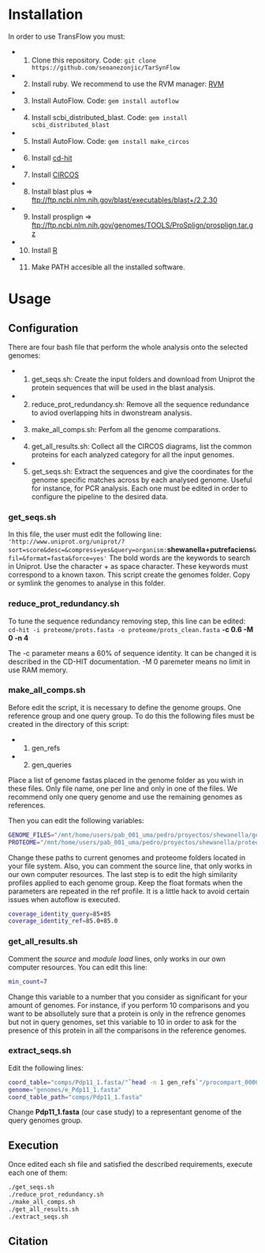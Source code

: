 # Installation

In order to use TransFlow you must:
 * 1) Clone this repository. Code: `git clone https://github.com/seoanezonjic/TarSynFlow`
 * 2) Install ruby. We recommend to use the RVM manager:  [RVM](https://rvm.io/)
 * 3) Install AutoFlow. Code: `gem install autoflow`
 * 4) Install scbi_distributed_blast. Code: `gem install scbi_distributed_blast`
 * 5) Install AutoFlow. Code: `gem install make_circos`
 * 6) Install [cd-hit](http://weizhongli-lab.org/cd-hit/)        
 * 7) Install [CIRCOS](http://circos.ca/distribution/circos-0.67-7.tgz)        
 * 8) Install blast plus => ftp://ftp.ncbi.nlm.nih.gov/blast/executables/blast+/2.2.30
 * 9) Install prosplign => ftp://ftp.ncbi.nlm.nih.gov/genomes/TOOLS/ProSplign/prosplign.tar.gz
 * 10) Install [R](https://www.r-project.org/)
 * 11) Make PATH accesible all the installed software.

# Usage

## Configuration
There  are four bash file that perform the whole analysis onto the selected genomes:
 * 1) get_seqs.sh: Create the input folders and download from Uniprot the protein sequences that will be used in the blast analysis.
 * 2) reduce_prot_redundancy.sh: Remove all the sequence redundance to aviod overlapping hits in dwonstream analysis.
 * 3) make_all_comps.sh: Perfom all the genome comparations.
 * 4) get_all_results.sh: Collect all the CIRCOS diagrams, list the common proteins for each analyzed category for all the input genomes.
 * 5) get_seqs.sh: Extract the sequences and give the coordinates for the genome specific matches across by each analysed genome. Useful for instance, for PCR analysis.
Each one must be edited in order to configure the pipeline to the desired data.

### get_seqs.sh
In this file, the user must edit the following line:
`'http://www.uniprot.org/uniprot/?sort=score&desc=&compress=yes&query=organism:`**shewanella+putrefaciens**`&fil=&format=fasta&force=yes'`
The bold words are the keywords to search in Uniprot. Use the character + as space character. These keywords must correspond to a known taxon.
This script create the genomes folder. Copy or symlink the genomes to analyse in this folder.

### reduce_prot_redundancy.sh
To tune the sequence redundancy removing step, this line can be edited: 
`cd-hit -i proteome/prots.fasta -o proteome/prots_clean.fasta` **-c 0.6 -M 0 -n 4**

The -c parameter means a 60% of sequence identity. It can be changed it is described in the CD-HIT documentation. -M 0 paremeter means no limit in use RAM memory.

### make_all_comps.sh
Before edit the script, it is necessary to define the genome groups. One reference group and one query group. To do this the following files must be created in the directory of this script:
 * 1) gen_refs
 * 2) gen_queries

Place a list of genome fastas placed in the genome folder as you wish in these files. Only file name, one per line and only in one of the files. We  recommend only one query genome and use the remaining genomes as references.

Then you can edit the following variables:
```bash
GENOME_FILES="/mnt/home/users/pab_001_uma/pedro/proyectos/shewanella/genomes"
PROTEOME="/mnt/home/users/pab_001_uma/pedro/proyectos/shewanella/proteome/prots_clean.fasta"
```
Change these paths to current genomes and proteome folders located in your file system.
Also, you can comment the source line, that only works in our own computer resources.
The last step is to edit the high similarity profiles applied to each genome group. Keep the float formats when the parameters are repeated in the ref profile. It is a little hack to avoid certain issues when autoflow is executed.
```bash
coverage_identity_query=85+85
coverage_identity_ref=85.0+85.0
```

### get_all_results.sh
Comment the _source_ and _module load_ lines, only works in our own computer resources.
You can edit this line:
```bash
min_count=7
```
Change this variable to a number that you consider as significant for your amount of genomes. For instance, if you perform 10 comparisons and you want to be absollutely sure that a protein is only in the refrence genomes but not in query genomes, set this variable to 10 in order to ask for the presence of this protein in all the comparisons in the reference genomes.

### extract_seqs.sh
Edit the following lines:
```bash
coord_table="comps/Pdp11_1.fasta/"`head -n 1 gen_refs`"/procompart_0000/coord_table_with_strand"
genome="genomes/e_Pdp11_1.fasta"
coord_table_path="comps/Pdp11_1.fasta"
```
Change **Pdp11_1.fasta** (our case study) to a representant genome of the query genomes group.

## Execution
Once edited each sh file and satisfied the described requirements, execute each one of them:

```bash
./get_seqs.sh
./reduce_prot_redundancy.sh
./make_all_comps.sh
./get_all_results.sh
./extract_seqs.sh
```

## Citation


